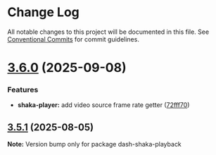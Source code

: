 # Change Log

All notable changes to this project will be documented in this file.
See [Conventional Commits](https://conventionalcommits.org) for commit guidelines.

# [3.6.0](https://github.com/clappr/dash-shaka-playback/compare/dash-shaka-playback@3.5.1...dash-shaka-playback@3.6.0) (2025-09-08)

### Features

- **shaka-player:** add video source frame rate getter ([72fff70](https://github.com/clappr/dash-shaka-playback/commit/72fff70a800f450cc77bdc29fb232c34391093d4))

## [3.5.1](https://github.com/clappr/dash-shaka-playback/compare/dash-shaka-playback@3.5.0...dash-shaka-playback@3.5.1) (2025-08-05)

**Note:** Version bump only for package dash-shaka-playback

